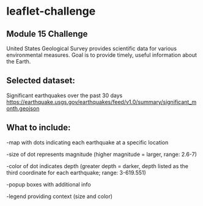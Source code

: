 # leaflet-challenge
## Module 15 Challenge

United States Geological Survey provides scientific data for various environmental measures.
Goal is to provide timely, useful information about the Earth.

## Selected dataset:

Significant earthquakes over the past 30 days
https://earthquake.usgs.gov/earthquakes/feed/v1.0/summary/significant_month.geojson

## What to include:

-map with dots indicating each earthquake at a specific location

-size of dot represents magnitude (higher magnitude = larger, range: 2.6-7)

-color of dot indicates depth (greater depth = darker, depth listed as the third coordinate for each earthquake; range: 3-619.551)

-popup boxes with additional info

-legend providing context (size and color)

